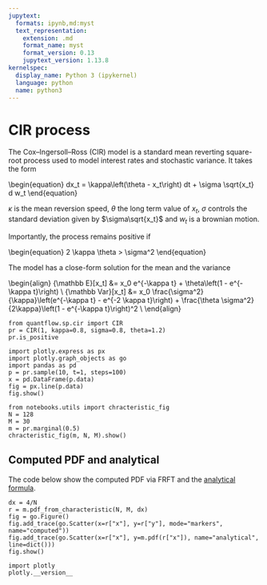 ```yaml
---
jupytext:
  formats: ipynb,md:myst
  text_representation:
    extension: .md
    format_name: myst
    format_version: 0.13
    jupytext_version: 1.13.8
kernelspec:
  display_name: Python 3 (ipykernel)
  language: python
  name: python3
---
```


# CIR process

The Cox–Ingersoll–Ross (CIR) model is a standard mean reverting square-root process used to model interest rates and stochastic variance. It takes the form

\begin{equation}
 dx_t = \kappa\left(\theta - x_t\right) dt + \sigma \sqrt{x_t} d w_t
\end{equation}

$\kappa$ is the mean reversion speed, $\theta$ the long term value of $x_t$, $\sigma$ controls the standard deviation given by $\sigma\sqrt{x_t}$ and $w_t$ is a brownian motion.

Importantly, the process remains positive if

\begin{equation}
 2 \kappa \theta > \sigma^2
\end{equation}

The model has a close-form solution for the mean and the variance

\begin{align}
{\mathbb E}[x_t] &= x_0 e^{-\kappa t} + \theta\left(1 - e^{-\kappa t}\right) \\
{\mathbb Var}[x_t] &= x_0 \frac{\sigma^2}{\kappa}\left(e^{-\kappa t} - e^{-2 \kappa t}\right) + \frac{\theta \sigma^2}{2\kappa}\left(1 - e^{-\kappa t}\right)^2 \\
\end{align}

```{code-cell} ipython3
from quantflow.sp.cir import CIR
pr = CIR(1, kappa=0.8, sigma=0.8, theta=1.2)
pr.is_positive
```

```{code-cell} ipython3
import plotly.express as px
import plotly.graph_objects as go
import pandas as pd
p = pr.sample(10, t=1, steps=100)
x = pd.DataFrame(p.data)
fig = px.line(p.data)
fig.show()
```

```{code-cell} ipython3
from notebooks.utils import chracteristic_fig
N = 128
M = 30
m = pr.marginal(0.5)
chracteristic_fig(m, N, M).show()
```

## Computed PDF and analytical

The code below show the computed PDF via FRFT and the [analytical formula](https://en.wikipedia.org/wiki/Cox%E2%80%93Ingersoll%E2%80%93Ross_model).

```{code-cell} ipython3
dx = 4/N
r = m.pdf_from_characteristic(N, M, dx)
fig = go.Figure()
fig.add_trace(go.Scatter(x=r["x"], y=r["y"], mode="markers", name="computed"))
fig.add_trace(go.Scatter(x=r["x"], y=m.pdf(r["x"]), name="analytical", line=dict()))
fig.show()
```

```{code-cell} ipython3
import plotly
plotly.__version__
```

```{code-cell} ipython3

```
